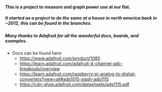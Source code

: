 #### This is a project to measure and graph power use at our flat.
##### It started as a project to do the same at a house in north america back in ~2012, this can be found in the branches.

##### Many thanks to Adafruit for all the wonderful docs, boards, and examples.
* Docs can be found here:
  * https://www.adafruit.com/product/1085
  * https://learn.adafruit.com/adafruit-4-channel-adc-breakouts/overview
  * https://learn.adafruit.com/raspberry-pi-analog-to-digital-converters?view=all#ads1015-slash-ads1115
  * https://cdn-shop.adafruit.com/datasheets/ads1115.pdf
